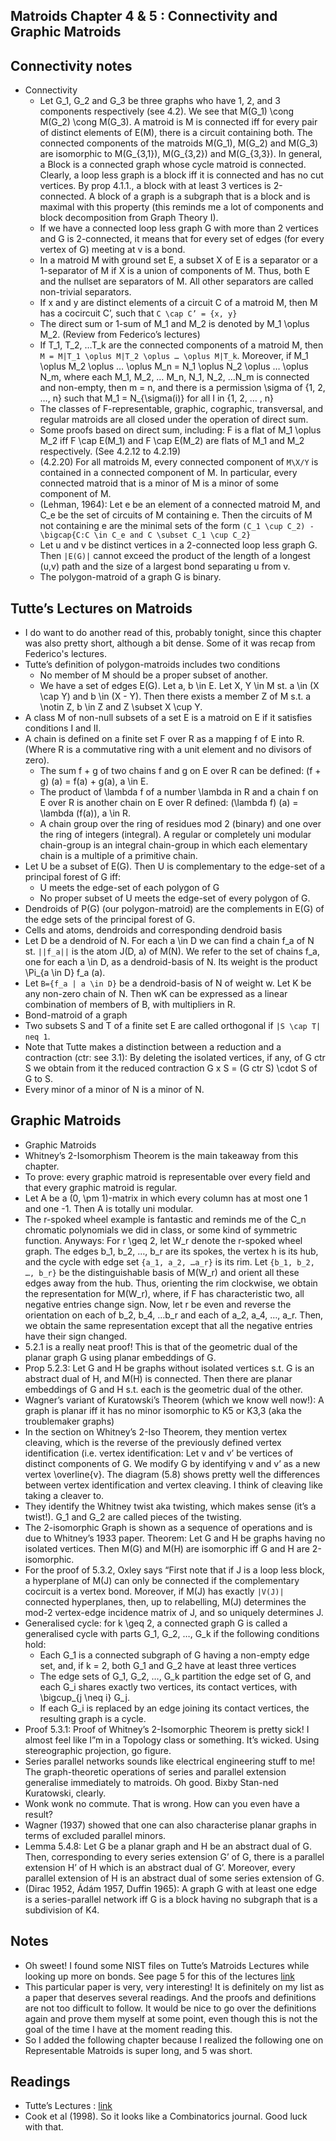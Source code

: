 ## Matroids Chapter 4 & 5 : Connectivity and Graphic Matroids

## Connectivity notes
- Connectivity
  - Let G_1, G_2 and G_3 be three graphs who have 1, 2, and 3 components respectively (see 4.2). We see that M(G_1) \cong M(G_2) \cong M(G_3). A matroid is M is connected iff for every pair of distinct elements of E(M), there is a circuit containing both. The connected components of the matroids M(G_1), M(G_2) and M(G_3) are isomorphic to M(G_{3,1}), M(G_{3,2}) and M(G_{3,3}). In general, a Block is a connected graph whose cycle matroid is connected. Clearly, a loop less graph is a block iff it is connected and has no cut vertices. By prop 4.1.1., a block with at least 3 vertices is 2-connected. A block of a graph is a subgraph that is a block and is maximal with this property (this reminds me a lot of components and block decomposition from Graph Theory I).
  - If we have a connected loop less graph G with more than 2 vertices and G is 2-connected, it means that for every set of edges (for every vertex of G) meeting at v is a bond.
  - In a matroid M with ground set E, a subset X of E is a separator or a 1-separator of M if X is a union of components of M. Thus, both E and the nullset are separators of M. All other separators are called non-trivial separators. 
  - If x and y are distinct elements of a circuit C of a matroid M, then M has a cocircuit C’, such that ```C \cap C’ = {x, y}```
  - The direct sum or 1-sum of M_1 and M_2 is denoted by M_1 \oplus M_2. (Review from Federico’s lectures)
  - If T_1, T_2, …T_k are the connected components of a matroid M, then ```M = M|T_1 \oplus M|T_2 \oplus … \oplus M|T_k```. Moreover, if M_1 \oplus M_2 \oplus … \oplus M_n = N_1 \oplus N_2 \oplus … \oplus N_m, where each M_1, M_2, … M_n, N_1, N_2, …N_m is connected and non-empty, then m = n, and there is a permission \sigma of {1, 2, …, n} such that M_1 = N_{\sigma(i)} for all I in {1, 2, … , n}
  - The classes of F-representable, graphic, cographic, transversal, and regular matroids are all closed under the operation of direct sum. 
  - Some proofs based on direct sum, including: F is a flat of M_1 \oplus M_2 iff F \cap E(M_1) and F \cap E(M_2) are flats of M_1 and M_2 respectively. (See 4.2.12 to 4.2.19)
  - (4.2.20) For all matroids M, every connected component of ```M\X/Y``` is contained in a connected component of M. In particular, every connected matroid that is a minor of M is a minor of some component of M.
  - (Lehman, 1964): Let e be an element of a connected matroid M, and C_e be the set of circuits of M containing e. Then the circuits of M not containing e are the minimal sets of the form ```(C_1 \cup C_2) - \bigcap{C:C \in C_e and C \subset C_1 \cup C_2}```
  - Let u and v be distinct vertices in a 2-connected loop less graph G. Then ```|E(G)|``` cannot exceed the product of the length of a longest (u,v) path and the size of a largest bond separating u from v.
  - The polygon-matroid of a graph G is binary.

## Tutte’s Lectures on Matroids
- I do want to do another read of this, probably tonight, since this chapter was also pretty short, although a bit dense. Some of it was recap from
Federico's lectures.
- Tutte’s definition of polygon-matroids includes two conditions
	- No member of M should be a proper subset of another.
	- We have a set of edges E(G). Let a, b \in E. Let X, Y \in M st. a \in (X \cap Y) and b \in (X - Y). Then there exists a member Z of M s.t. a \notin Z, b \in Z and Z \subset X \cup Y.
- A class M of non-null subsets of a set E is a matroid on E if it satisfies conditions I and II.
- A chain is defined on a finite set F over R as a mapping f of E into R. (Where R is a commutative ring with a unit element and no divisors of zero).
    - The sum f + g of two chains f and g on E over R can be defined: (f + g) (a) = f(a) + g(a), a \in E.
    - The product of \lambda f of a number \lambda in R and a chain f on E over R is another chain on E over R defined: (\lambda f) (a) = \lambda (f(a)), a \in R.
    - A chain group over the ring of residues mod 2 (binary) and one over the ring of integers (integral). A regular or completely uni modular chain-group is an integral chain-group in which each elementary chain is a multiple of a primitive chain.
- Let U be a subset of E(G). Then U is complementary to the edge-set of a principal forest of G iff:
    - U meets the edge-set of each polygon of G
    - No proper subset of U meets the edge-set of every polygon of G.
- Dendroids of P(G) (our polygon-matroid) are the complements in E(G) of the edge sets of the principal forest of G.
- Cells and atoms, dendroids and corresponding dendroid basis
- Let D be a dendroid of N. For each a \in D we can find a chain f_a of N st. ```||f_a||``` is the atom J(D, a) of M(N). We refer to the set of chains f_a, one for each a \in D, as a dendroid-basis of N. Its weight is the product \Pi_{a \in D} f_a (a).
- Let ```B={f_a | a \in D}``` be a dendroid-basis of N of weight w. Let K be any non-zero chain of N. Then wK can be expressed as a linear combination of members of B, with multipliers in R.
- Bond-matroid of a graph
- Two subsets S and T of a finite set E are called orthogonal if ```|S \cap T| neq 1```.
- Note that Tutte makes a distinction between a reduction and a contraction (ctr: see 3.1): By deleting the isolated vertices, if any, of G ctr S we obtain from it the reduced contraction G x S = (G ctr S) \cdot S of G to S.
- Every minor of a minor of N is a minor of N. 

## Graphic Matroids
- Graphic Matroids
 - Whitney’s 2-Isomorphism Theorem is the main takeaway from this chapter.
 - To prove: every graphic matroid is representable over every field and that every graphic matroid is regular.
 - Let A be a (0, \pm 1)-matrix in which every column has at most one 1 and one -1. Then A is totally uni modular.
 - The r-spoked wheel example is fantastic and reminds me of the C_n chromatic polynomials we did in class, or some kind of symmetric function. Anyways: For r \geq 2, let W_r denote the r-spoked wheel graph. The edges b_1, b_2, …, b_r are its spokes, the vertex h is its hub, and the cycle with edge set ```{a_1, a_2, …a_r}``` is its rim. Let ```{b_1, b_2, …, b_r}``` be the distinguishable basis of M(W_r) and orient all these edges away from the hub. Thus, orienting the rim clockwise, we obtain the representation for M(W_r), where, if F has characteristic two, all negative entries change sign. Now, let r be even and reverse the orientation on each of b_2, b_4, …b_r and each of a_2, a_4, …, a_r. Then, we obtain the same representation except that all the negative entries have their sign changed.
 - 5.2.1 is a really neat proof! This is that of the geometric dual of the planar graph G using planar embeddings of G.
 - Prop 5.2.3: Let G and H be graphs without isolated vertices s.t. G is an abstract dual of H, and M(H) is connected. Then there are planar embeddings of G and H s.t. each is the geometric dual of the other. 
 - Wagner’s variant of Kuratowski’s Theorem (which we know well now!): A graph is planar iff it has no minor isomorphic to K5 or K3,3 (aka the troublemaker graphs)
 - In the section on Whitney’s 2-Iso Theorem, they mention vertex cleaving, which is the reverse of the previously defined vertex identification (i.e. vertex identification: Let v and v’ be vertices of distinct components of G. We modify G by identifying v and v’ as a new vertex \overline{v}. The diagram (5.8) shows pretty well the differences between vertex identification and vertex cleaving. I think of cleaving like taking a cleaver to.
 - They identify the Whitney twist aka twisting, which makes sense (it’s a twist!). G_1 and G_2 are called pieces of the twisting.
 - The 2-isomorphic Graph is shown as a sequence of operations and is due to Whitney’s 1933 paper. Theorem: Let G and H be graphs having no isolated vertices. Then M(G) and M(H) are isomorphic iff G and H are 2-isomorphic.
 - For the proof of 5.3.2, Oxley says “First note that if J is a loop less block, a hyperplane of M(J) can only be connected if the complementary cocircuit is a vertex bond. Moreover, if M(J) has exactly ```|V(J)|``` connected hyperplanes, then, up to relabelling, M(J) determines the mod-2 vertex-edge incidence matrix of J, and so uniquely determines J.
 - Generalised cycle: for k \geq 2, a connected graph G is called a generalised cycle with parts G_1, G_2, …, G_k if the following conditions hold:
    - Each G_1 is a connected subgraph of G having a non-empty edge set, and, if k = 2, both G_1 and G_2 have at least three vertices
    - The edge sets of G_1, G_2, …, G_k partition the edge set of G, and each G_i shares exactly two vertices, its contact vertices, with \bigcup_{j \neq i} G_j.
    - If each G_i is replaced by an edge joining its contact vertices, the resulting graph is a cycle.
 - Proof 5.3.1: Proof of Whitney’s 2-Isomorphic Theorem is pretty sick! I almost feel like I”m in a Topology class or something. It’s wicked. Using stereographic projection, go figure.
 - Series parallel networks sounds like electrical engineering stuff to me! The graph-theoretic operations of series and parallel extension generalise immediately to matroids. Oh good. Bixby Stan-ned Kuratowski, clearly.
 - Wonk wonk no commute. That is wrong. How can you even have a result?
 - Wagner (1937) showed that one can also characterise planar graphs in terms of excluded parallel minors. 
 - Lemma 5.4.8: Let G be a planar graph and H be an abstract dual of G. Then, corresponding to every series extension G’ of G, there is a parallel extension H’ of H which is an abstract dual of G’. Moreover, every parallel extension of H is an abstract dual of some series extension of G.
 - (Dirac 1952, Ádám 1957, Duffin 1965): A graph G with at least one edge is a series-parallel network iff G is a block having no subgraph that is a subdivision of K4.


## Notes
- Oh sweet! I found some NIST files on Tutte’s Matroids Lectures while looking up more on bonds. See page 5 for this of the lectures [link](https://nvlpubs.nist.gov/nistpubs/jres/69B/jresv69Bn1-2p1_A1b.pdf)
- This particular paper is very, very interesting! It is definitely on my list as a paper that deserves several readings. And the proofs and definitions are not too difficult to follow. It would be nice to go over the definitions again and prove them myself at some point, even though this is not the goal of the time I have at the moment reading this.
- So I added the following chapter because I realized the following one on Representable Matroids is super long, and 5 was short.

## Readings
- Tutte’s Lectures : [link](https://nvlpubs.nist.gov/nistpubs/jres/69B/jresv69Bn1-2p1_A1b.pdf)
- Cook et al (1998). So it looks like a Combinatorics journal. Good luck with that.


